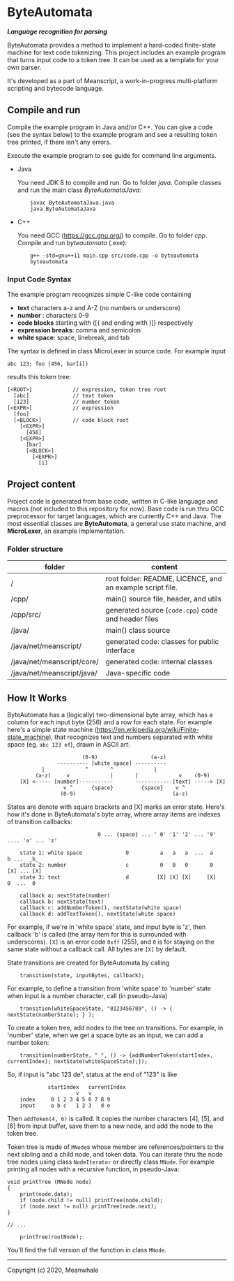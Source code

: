 # ByteAutomata

_**Language recognition for parsing**_

ByteAutomata provides a method to implement a hard-coded finite-state machine for text code tokenizing.
This project includes an example program that turns input code to a token tree.
It can be used as a template for your own parser.

It's developed as a part of Meanscript, a work-in-progress multi-platform scripting and bytecode language.

## Compile and run

Compile the example program in Java and/or C++.
You can give a code (see the syntax below) to the example program and see a resulting token tree printed,
if there isn't any errors.

Execute the example program to see guide for command line arguments.
<ul>
<li>Java

You need JDK 8 to compile and run. Go to folder _java_. Compile classes and run the main class _ByteAutomataJava_: 
```
    javac ByteAutomataJava.java
    java ByteAutomataJava
```
<li>C++

You need GCC (https://gcc.gnu.org/) to compile.
Go to folder _cpp_. Compile and run _byteautomata_ (.exe):
```
    g++ -std=gnu++11 main.cpp src/code.cpp -o byteautomata
    byteautomata
```
</ul>

### Input Code Syntax

The example program recognizes simple C-like code containing
<ul>
	<li> <b>text</b> characters a-z and A-Z (no numbers or underscore) </li>
	<li> <b>number</b> : characters 0-9 </li>
	<li> <b>code blocks</b> starting with ([{ and ending with )]} respectively </li>
	<li> <b>expression breaks</b>: comma and semicolon </li>
	<li> <b>white space</b>: space, linebreak, and tab </li>
</ul>

The syntax is defined in class MicroLexer in source code.
For example input

```
abc 123; foo (456, bar[i])
```

results this token tree:
  
```
[<ROOT>]             // expression, token tree root
  [abc]              // text token
  [123]              // number token
[<EXPR>]             // expression
  [foo]
  [<BLOCK>]          // code block root
    [<EXPR>]
      [456]
    [<EXPR>]
      [bar]
      [<BLOCK>]
        [<EXPR>]
          [i]
```

## Project content

Project code is generated from base code, written in C-like language and macros (not included to this repository for now).
Base code is run thru GCC preprocessor for target languages, which are currently C++ and Java.
The most essential classes are **ByteAutomata**, a general use state machine, and **MicroLexer**, an example implementation.


### Folder structure

| folder | content |
|-|-|
| / | root folder: README, LICENCE, and an example script file. |
| /cpp/ | main() source file, header, and utils |
| /cpp/src/ | generated source (`code.cpp`) code and header files |
| /java/ | main() class source |
| /java/net/meanscript/ | generated code: classes for public interface |
| /java/net/meanscript/core/ | generated code: internal classes |
| /java/net/meanscript/java/ | Java-specific code |


## How It Works

ByteAutomata has a (logically) two-dimensional byte array, which has a column for each input byte (256) and a row for each state.
For example here's a simple state machine (https://en.wikipedia.org/wiki/Finite-state_machine), that recognizes text and numbers separated with white space (eg. `abc 123 ef`), drawn in ASCII art:
```
                        (0-9)                 (a-z)
	            ---------- [white space] ----------
		   |             ^       ^             |
         (a-z)     v             |       |             v    (0-9)
    [X] <----- [number]-----------       ------------[text] -----> [X]
                  v ^      {space}         {space}    v ^
                 (0-9)                               (a-z)

```
States are denote with square brackets and [X] marks an error state.
Here's how it's done in ByteAutomata's byte array, where array items are indexes of transition callbacks:
```
                             0 ... {space} ... ' 0' '1' '2' ... '9' .... 'a' ... 'z'
			     
    state 1: white space              0          a   a   a  ...  a        b ...  _b_
    state 2: number                   c          0   0   0       0       [X] ... [X]
    state 3: text                     d         [X] [X] [X]     [X]       0  ...  0
    
    callback a: nextState(number)
    callback b: nextState(text)
    callback c: addNumberToken(), nextState(white space)
    callback d: addTextToken(), nextState(white space)
```
For example, if we're in 'white space' state, and input byte is 'z', then callback 'b' is called (the array item for this is surrounded with underscores).
`[X]` is an error code `0xff` (255), and `0` is for staying on the same state without a callback call. All bytes are `[X]` by default. 

State transitions are created for ByteAutomata by calling
```
    transition(state, inputBytes, callback);
```
For example, to define a transition from 'white space' to 'number' state when input is a number character, call (in pseudo-Java)
```
    transition(whiteSpaceState, "0123456789", () -> { nextState(numberState); } );
```

To create a token tree, add nodes to the tree on transitions.
For example, in 'number' state, when we get a space byte as an input, we can add a number token:
```
    transition(numberState, " ", () -> {addNumberToken(startIndex, currentIndex); nextState(whiteSpaceState);});
```
So, if input is "abc 123 de", status at the end of "123" is like
```
             startIndex   currentIndex
                      v   v
    index     0 1 2 3 4 5 6 7 8 9
    input     a b c   1 2 3   d e
```
Then `addToken(4, 6)` is called. It copies the number characters [4], [5], and [6] from input buffer, save them to a new node, and add the node to the token tree.

Token tree is made of `MNode`s whose member are references/pointers to the next sibling and a child node, and token data.
You can iterate thru the node tree nodes using class `NodeIterator` or directly class `MNode`.
For example printing all nodes with a recursive function, in pseudo-Java:

```
void printTree (MNode node)
{
    print(node.data);
    if (node.child != null) printTree(node.child);
    if (node.next != null) printTree(node.next);
}

// ...

    printTree(rootNode);
```

You'll find the full version of the function in class `MNode`.

<hr>
Copyright (c) 2020, Meanwhale

